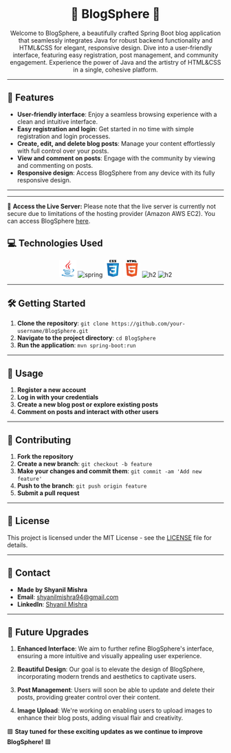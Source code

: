 <h1 align="center">🌟 BlogSphere 🌟</h1>

<p align="center">Welcome to BlogSphere, a beautifully crafted Spring Boot blog application that seamlessly integrates Java for robust backend functionality and HTML&CSS for elegant, responsive design. Dive into a user-friendly interface, featuring easy registration, post management, and community engagement. Experience the power of Java and the artistry of HTML&CSS in a single, cohesive platform.</p>

---


## 🚀 Features

- **User-friendly interface**: Enjoy a seamless browsing experience with a clean and intuitive interface.
- **Easy registration and login**: Get started in no time with simple registration and login processes.
- **Create, edit, and delete blog posts**: Manage your content effortlessly with full control over your posts.
- **View and comment on posts**: Engage with the community by viewing and commenting on posts.
- **Responsive design**: Access BlogSphere from any device with its fully responsive design.

---

---

🔗 **Access the Live Server:**
Please note that the live server is currently not secure due to limitations of the hosting provider (Amazon AWS EC2). You can access BlogSphere [here](http://ec2-16-170-206-61.eu-north-1.compute.amazonaws.com:4505/).


## 💻 Technologies Used

<p align="center">
  <img src="https://raw.githubusercontent.com/devicons/devicon/master/icons/java/java-original.svg" alt="java" width="40" height="40"/>
  <img src="https://www.vectorlogo.zone/logos/springio/springio-icon.svg" alt="spring" width="40" height="40"/>
  <img src="https://raw.githubusercontent.com/devicons/devicon/master/icons/css3/css3-original-wordmark.svg" alt="css3" width="40" height="40"/>
  <img src="https://raw.githubusercontent.com/devicons/devicon/master/icons/html5/html5-original-wordmark.svg" alt="html5" width="40" height="40"/>
  <img src="https://miro.medium.com/v2/resize:fit:1400/format:webp/0*2YKMGT_H6d3fl14L.png" alt="h2" width="40" height="40"/>
  <img src="https://upload.wikimedia.org/wikipedia/commons/a/a1/H2_logo.png" alt="h2" width="40" height="40"/>
</p>

---

## 🛠️ Getting Started

1. **Clone the repository**: `git clone https://github.com/your-username/BlogSphere.git`
2. **Navigate to the project directory**: `cd BlogSphere`
3. **Run the application**: `mvn spring-boot:run`

---

## 📝 Usage

1. **Register a new account**
2. **Log in with your credentials**
3. **Create a new blog post or explore existing posts**
4. **Comment on posts and interact with other users**

---

## 🤝 Contributing

1. **Fork the repository**
2. **Create a new branch**: `git checkout -b feature`
3. **Make your changes and commit them**: `git commit -am 'Add new feature'`
4. **Push to the branch**: `git push origin feature`
5. **Submit a pull request**

---

## 📄 License

This project is licensed under the MIT License - see the [LICENSE](LICENSE) file for details.

---

## 📧 Contact

- **Made by Shyanil Mishra**
- **Email**: shyanilmishra94@gmail.com
- **LinkedIn**: [Shyanil Mishra](https://www.linkedin.com/in/shyanil-mishra/)

---

## 🚀 Future Upgrades

1. **Enhanced Interface**: We aim to further refine BlogSphere's interface, ensuring a more intuitive and visually appealing user experience.
   
2. **Beautiful Design**: Our goal is to elevate the design of BlogSphere, incorporating modern trends and aesthetics to captivate users.
   
3. **Post Management**: Users will soon be able to update and delete their posts, providing greater control over their content.
   
4. **Image Upload**: We're working on enabling users to upload images to enhance their blog posts, adding visual flair and creativity.
   
🟩 **Stay tuned for these exciting updates as we continue to improve BlogSphere!** 🟩
